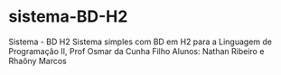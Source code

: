 # sistema-BD-H2
 Sistema - BD H2
 Sistema simples com BD em H2 para a Linguagem de Programação II, Prof Osmar da Cunha Filho
 Alunos: Nathan Ribeiro e Rhaôny Marcos
